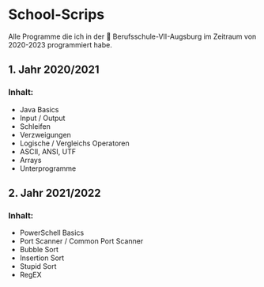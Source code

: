 # School-Scrips
Alle Programme die ich in der  🏫 Berufsschule-VII-Augsburg im Zeitraum von 2020-2023 programmiert habe.

## 1. Jahr 2020/2021
### Inhalt: 

  - Java Basics
  - Input / Output 
  - Schleifen
  - Verzweigungen
  - Logische / Vergleichs Operatoren
  - ASCII, ANSI, UTF
  - Arrays
  - Unterprogramme

## 2. Jahr 2021/2022
### Inhalt: 

  - PowerSchell Basics
  - Port Scanner / Common Port Scanner
  - Bubble Sort
  - Insertion Sort
  - Stupid Sort
  - RegEX
